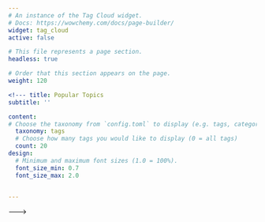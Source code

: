 ```yaml
---
# An instance of the Tag Cloud widget.
# Docs: https://wowchemy.com/docs/page-builder/
widget: tag_cloud
active: false

# This file represents a page section.
headless: true

# Order that this section appears on the page.
weight: 120

<!--- title: Popular Topics
subtitle: ''

content:
# Choose the taxonomy from `config.toml` to display (e.g. tags, categories)
  taxonomy: tags
  # Choose how many tags you would like to display (0 = all tags)
  count: 20
design:
  # Minimum and maximum font sizes (1.0 = 100%).
  font_size_min: 0.7
  font_size_max: 2.0


---
```


--->
